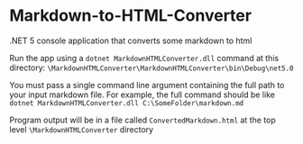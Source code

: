 # Markdown-to-HTML-Converter

.NET 5 console application that converts some markdown to html 

Run the app using a `dotnet MarkdownHTMLConverter.dll` command at this directory: `\MarkdownHTMLConverter\MarkdownHTMLConverter\bin\Debug\net5.0`

You must pass a single command line argument containing the full path to your input markdown file. For example, the full command should be like `dotnet MarkdownHTMLConverter.dll C:\SomeFolder\markdown.md` 

Program output will be in a file called `ConvertedMarkdown.html` at the top level `\MarkdownHTMLConverter` directory
